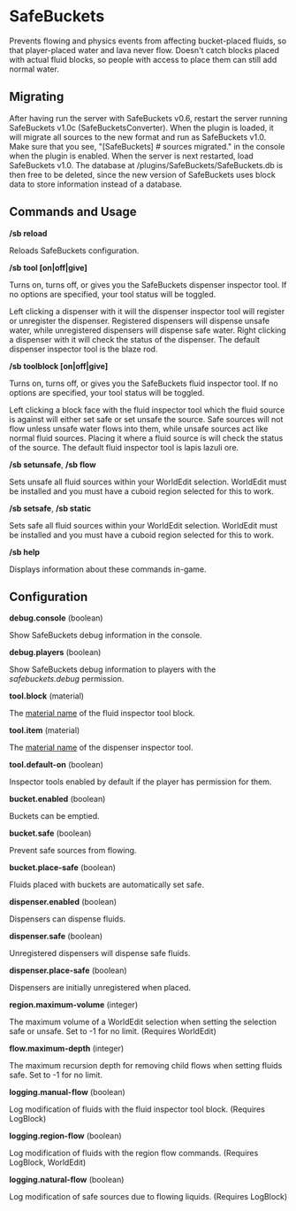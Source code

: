 SafeBuckets
===========

Prevents flowing and physics events from affecting bucket-placed fluids, so
that player-placed water and lava never flow. Doesn't catch blocks placed with
actual fluid blocks, so people with access to place them can still add normal
water.

Migrating
---------

After having run the server with SafeBuckets v0.6, restart the server running SafeBuckets v1.0c (SafeBucketsConverter). When the plugin is loaded, it will migrate all sources to the new format and run as SafeBuckets v1.0. Make sure that you see, "[SafeBuckets] # sources migrated." in the console when the plugin is enabled. When the server is next restarted, load SafeBuckets v1.0. The database at /plugins/SafeBuckets/SafeBuckets.db is then free to be deleted, since the new version of SafeBuckets uses block data to store information instead of a database.

Commands and Usage
------------------

**/sb reload**

Reloads SafeBuckets configuration.

**/sb tool [on|off|give]**

Turns on, turns off, or gives you the SafeBuckets dispenser inspector tool. If no options are specified, your tool status will be toggled.

Left clicking a dispenser with it will the dispenser inspector tool will register or unregister the dispenser. Registered dispensers will dispense unsafe water, while unregistered dispensers will dispense safe water. Right clicking a dispenser with it will check the status of the dispenser. The default dispenser inspector tool is the blaze rod.

**/sb toolblock [on|off|give]**

Turns on, turns off, or gives you the SafeBuckets fluid inspector tool. If no options are specified, your tool status will be toggled.

Left clicking a block face with the fluid inspector tool which the fluid source is against will either set safe or set unsafe the source. Safe sources will not flow unless unsafe water flows into them, while unsafe sources act like normal fluid sources. Placing it where a fluid source is will check the status of the source. The default fluid inspector tool is lapis lazuli ore. 

**/sb setunsafe**, **/sb flow**

Sets unsafe all fluid sources within your WorldEdit selection. WorldEdit must be installed and you must have a cuboid region selected for this to work.

**/sb setsafe**, **/sb static**

Sets safe all fluid sources within your WorldEdit selection. WorldEdit must be installed and you must have a cuboid region selected for this to work.

**/sb help**

Displays information about these commands in-game.

Configuration
-------------

**debug.console** (boolean)

Show SafeBuckets debug information in the console.

**debug.players** (boolean)

Show SafeBuckets debug information to players with the *safebuckets.debug* permission.

**tool.block** (material)

The [material name](http://jd.bukkit.org/beta/apidocs/org/bukkit/Material.html#enum_constant_summary) of the fluid inspector tool block.

**tool.item** (material)

The [material name](http://jd.bukkit.org/beta/apidocs/org/bukkit/Material.html#enum_constant_summary) of the dispenser inspector tool.

**tool.default-on** (boolean)

Inspector tools enabled by default if the player has permission for them.

**bucket.enabled** (boolean)

Buckets can be emptied.

**bucket.safe** (boolean)

Prevent safe sources from flowing.

**bucket.place-safe** (boolean)

Fluids placed with buckets are automatically set safe.

**dispenser.enabled** (boolean)

Dispensers can dispense fluids.

**dispenser.safe** (boolean)

Unregistered dispensers will dispense safe fluids.

**dispenser.place-safe** (boolean)

Dispensers are initially unregistered when placed.

**region.maximum-volume** (integer)

The maximum volume of a WorldEdit selection when setting the selection safe or unsafe. Set to -1 for no limit. (Requires WorldEdit)

**flow.maximum-depth** (integer)

The maximum recursion depth for removing child flows when setting fluids safe. Set to -1 for no limit.

**logging.manual-flow** (boolean)

Log modification of fluids with the fluid inspector tool block. (Requires LogBlock)

**logging.region-flow** (boolean)

Log modification of fluids with the region flow commands. (Requires LogBlock, WorldEdit)

**logging.natural-flow** (boolean)

Log modification of safe sources due to flowing liquids. (Requires LogBlock)

